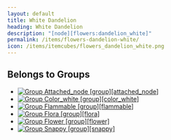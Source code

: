```yaml
---
layout: default
title: White Dandelion
heading: White Dandelion
description: "[node][flowers:dandelion_white]"
permalink: /items/flowers-dandelion-white/
icon: /items/itemcubes/flowers_dandelion_white.png
---
```



## Belongs to Groups

<ul class="list-items">
    <li><a href="{{site.baseurl}}/items/group-attached-node/"><img src="{{site.baseurl}}/assets/img/items/group.png" data-toggle="tooltip" title="Group Attached_node [group][attached_node]"></a></li>
    <li><a href="{{site.baseurl}}/items/group-color-white/"><img src="{{site.baseurl}}/assets/img/items/group.png" data-toggle="tooltip" title="Group Color_white [group][color_white]"></a></li>
    <li><a href="{{site.baseurl}}/items/group-flammable/"><img src="{{site.baseurl}}/assets/img/items/group.png" data-toggle="tooltip" title="Group Flammable [group][flammable]"></a></li>
    <li><a href="{{site.baseurl}}/items/group-flora/"><img src="{{site.baseurl}}/assets/img/items/group.png" data-toggle="tooltip" title="Group Flora [group][flora]"></a></li>
    <li><a href="{{site.baseurl}}/items/group-flower/"><img src="{{site.baseurl}}/assets/img/items/group.png" data-toggle="tooltip" title="Group Flower [group][flower]"></a></li>
    <li><a href="{{site.baseurl}}/items/group-snappy/"><img src="{{site.baseurl}}/assets/img/items/group.png" data-toggle="tooltip" title="Group Snappy [group][snappy]"></a></li>
</ul>
